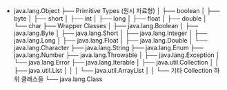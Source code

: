 - java.lang.Object
  ├── Primitive Types (원시 자료형)
  │   ├── boolean
  │   ├── byte
  │   ├── short
  │   ├── int
  │   ├── long
  │   ├── float
  │   ├── double
  │   └── char
  ├── Wrapper Classes
  │   ├── java.lang.Boolean
  │   ├── java.lang.Byte
  │   ├── java.lang.Short
  │   ├── java.lang.Integer
  │   ├── java.lang.Long
  │   ├── java.lang.Float
  │   ├── java.lang.Double
  │   └── java.lang.Character
  ├── java.lang.String
  ├── java.lang.Enum<E>
  ├── java.lang.Number
  ├── java.lang.Throwable
  │   ├── java.lang.Exception
  │   └── java.lang.Error
  ├── java.lang.Iterable<T>
  │   ├── java.util.Collection<T>
  │   │   ├── java.util.List<T>
  │   │   │   └── java.util.ArrayList<T>
  │   │   └── 기타 Collection 하위 클래스들
  └── java.lang.Class<T>
